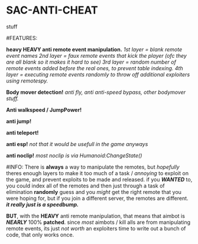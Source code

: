 # SAC-ANTI-CHEAT
stuff

#FEATURES:

**heavy HEAVY anti remote event manipulation.**
*1st layer = blank remote event names*
*2nd layer = faux remote events that kick the player (ofc they are all blank so it makes it hard to see)*
*3rd layer = random number of remote events added before the real ones, to prevent table indexing.*
*4th layer = executing remote events randomly to throw off additional exploiters using remotespy.*

**Body mover detection!**
*anti fly, anti anti-speed bypass, other bodymover stuff.*

**Anti walkspeed / JumpPower!**

**anti jump!**

**anti teleport!**

**anti esp!** 
*not that it would be usefull in the game anyways*

**anti noclip!** 
*most noclip is via Humanoid:ChangeState()*

#INFO:
There is **always** a way to manipulate the remotes, but *hopefully* theres enough layers to make it too much of a task / *annoying* to exploit on the game, 
and prevent exploits to be made and released. if you ***WANTED*** to, you could index all of the remotes and then just through a task of elimination 
**randomly** guess and you *might* get the right remote that you were hoping for, but if you join a different server, the remotes are different. 
__*it really just is a speedbump.*__

**BUT**, with the **HEAVY** anti remote manipulation, that means that aimbot is ***NEARLY*** 100% **patched**. since *most* aimbots / kill alls are from manipulating remote events, its just *not worth* an exploiters time to write out a bunch of code, that only works once. 


